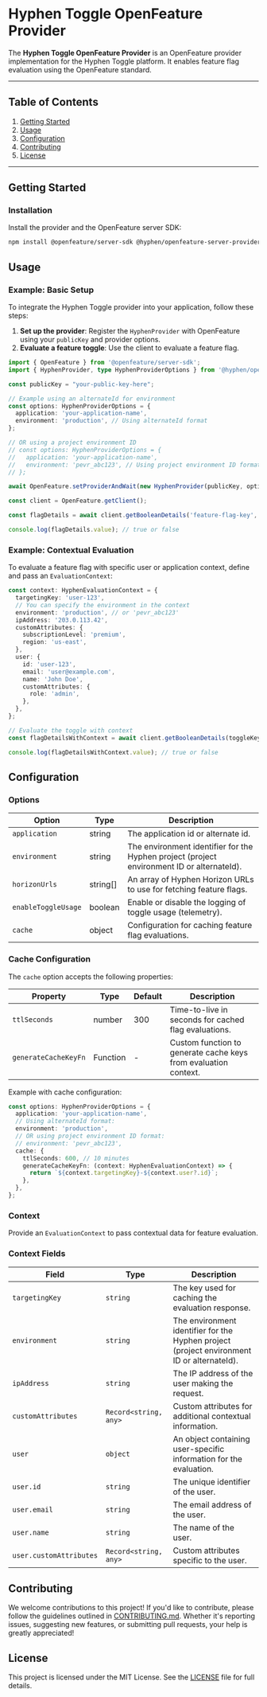 # Hyphen Toggle OpenFeature Provider

The **Hyphen Toggle OpenFeature Provider** is an OpenFeature provider implementation for the Hyphen Toggle platform. It enables feature flag evaluation using the OpenFeature standard.

---

## Table of Contents

1. [Getting Started](#getting-started)
2. [Usage](#usage)
3. [Configuration](#configuration)
4. [Contributing](#contributing)
5. [License](#license)

---

## Getting Started

### Installation

Install the provider and the OpenFeature server SDK:

```bash
npm install @openfeature/server-sdk @hyphen/openfeature-server-provider
```

## Usage

### Example: Basic Setup

To integrate the Hyphen Toggle provider into your application, follow these steps:

1. **Set up the provider**: Register the `HyphenProvider` with OpenFeature using your `publicKey` and provider options.
2. **Evaluate a feature toggle**: Use the client to evaluate a feature flag.

```typescript
import { OpenFeature } from '@openfeature/server-sdk';
import { HyphenProvider, type HyphenProviderOptions } from '@hyphen/openfeature-server-provider';

const publicKey = "your-public-key-here";

// Example using an alternateId for environment
const options: HyphenProviderOptions = {
  application: 'your-application-name',
  environment: 'production', // Using alternateId format
};

// OR using a project environment ID
// const options: HyphenProviderOptions = {
//   application: 'your-application-name',
//   environment: 'pevr_abc123', // Using project environment ID format
// };

await OpenFeature.setProviderAndWait(new HyphenProvider(publicKey, options));

const client = OpenFeature.getClient();

const flagDetails = await client.getBooleanDetails('feature-flag-key', false);

console.log(flagDetails.value); // true or false
```

### Example: Contextual Evaluation

To evaluate a feature flag with specific user or application context, define and pass an `EvaluationContext`:

```typescript
const context: HyphenEvaluationContext = {
  targetingKey: 'user-123',
  // You can specify the environment in the context
  environment: 'production', // or 'pevr_abc123'
  ipAddress: '203.0.113.42',
  customAttributes: {
    subscriptionLevel: 'premium',
    region: 'us-east',
  },
  user: {
    id: 'user-123',
    email: 'user@example.com',
    name: 'John Doe',
    customAttributes: {
      role: 'admin',
    },
  },
};

// Evaluate the toggle with context
const flagDetailsWithContext = await client.getBooleanDetails(toggleKey, defaultValue, context);

console.log(flagDetailsWithContext.value); // true or false
```

## Configuration

### Options

| Option              | Type    | Description                                                                         |
|---------------------|---------|-------------------------------------------------------------------------------------|
| `application`       | string  | The application id or alternate id.                                                 |
| `environment`       | string  | The environment identifier for the Hyphen project (project environment ID or alternateId). |
| `horizonUrls`       | string[] | An array of Hyphen Horizon URLs to use for fetching feature flags.                |
| `enableToggleUsage` | boolean | Enable or disable the logging of toggle usage (telemetry).                          |
| `cache`             | object  | Configuration for caching feature flag evaluations.                                 |

### Cache Configuration

The `cache` option accepts the following properties:

| Property              | Type       | Default | Description                                                    |
|----------------------|------------|---------|----------------------------------------------------------------|
| `ttlSeconds`         | number     | 300     | Time-to-live in seconds for cached flag evaluations.           |
| `generateCacheKeyFn` | Function   | -       | Custom function to generate cache keys from evaluation context. |

Example with cache configuration:

```typescript
const options: HyphenProviderOptions = {
  application: 'your-application-name',
  // Using alternateId format:
  environment: 'production',
  // OR using project environment ID format:
  // environment: 'pevr_abc123',
  cache: {
    ttlSeconds: 600, // 10 minutes
    generateCacheKeyFn: (context: HyphenEvaluationContext) => {
      return `${context.targetingKey}-${context.user?.id}`;
    },
  },
};
```

### Context

Provide an `EvaluationContext` to pass contextual data for feature evaluation.

### Context Fields

| Field               | Type                 | Description                                                                 |
|---------------------|----------------------|-----------------------------------------------------------------------------|
| `targetingKey`      | `string`            | The key used for caching the evaluation response.                          |
| `environment`       | `string`            | The environment identifier for the Hyphen project (project environment ID or alternateId). |
| `ipAddress`         | `string`            | The IP address of the user making the request.                             |
| `customAttributes`  | `Record<string, any>` | Custom attributes for additional contextual information.                   |
| `user`              | `object`            | An object containing user-specific information for the evaluation.         |
| `user.id`           | `string`            | The unique identifier of the user.                                         |
| `user.email`        | `string`            | The email address of the user.                                             |
| `user.name`         | `string`            | The name of the user.                                                      |
| `user.customAttributes` | `Record<string, any>` | Custom attributes specific to the user.                                    |

## Contributing

We welcome contributions to this project! If you'd like to contribute, please follow the guidelines outlined in [CONTRIBUTING.md](CONTRIBUTING.md). Whether it's reporting issues, suggesting new features, or submitting pull requests, your help is greatly appreciated!

## License

This project is licensed under the MIT License. See the [LICENSE](LICENSE) file for full details.
